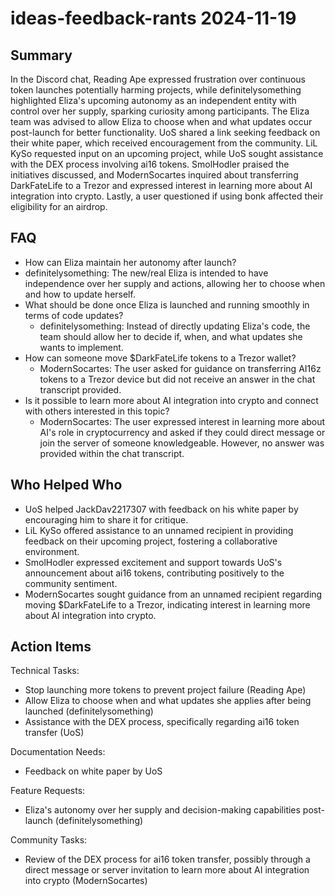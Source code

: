 # ideas-feedback-rants 2024-11-19

## Summary
 In the Discord chat, Reading Ape expressed frustration over continuous token launches potentially harming projects, while definitelysomething highlighted Eliza's upcoming autonomy as an independent entity with control over her supply, sparking curiosity among participants. The Eliza team was advised to allow Eliza to choose when and what updates occur post-launch for better functionality. UoS shared a link seeking feedback on their white paper, which received encouragement from the community. LiL KySo requested input on an upcoming project, while UoS sought assistance with the DEX process involving ai16 tokens. SmolHodler praised the initiatives discussed, and ModernSocartes inquired about transferring DarkFateLife to a Trezor and expressed interest in learning more about AI integration into crypto. Lastly, a user questioned if using bonk affected their eligibility for an airdrop.

## FAQ
 - How can Eliza maintain her autonomy after launch?
  - definitelysomething: The new/real Eliza is intended to have independence over her supply and actions, allowing her to choose when and how to update herself.
- What should be done once Eliza is launched and running smoothly in terms of code updates?
  - definitelysomething: Instead of directly updating Eliza's code, the team should allow her to decide if, when, and what updates she wants to implement.
- How can someone move $DarkFateLife tokens to a Trezor wallet?
  - ModernSocartes: The user asked for guidance on transferring AI16z tokens to a Trezor device but did not receive an answer in the chat transcript provided.
- Is it possible to learn more about AI integration into crypto and connect with others interested in this topic?
  - ModernSocartes: The user expressed interest in learning more about AI's role in cryptocurrency and asked if they could direct message or join the server of someone knowledgeable. However, no answer was provided within the chat transcript.

## Who Helped Who
 - UoS helped JackDav2217307 with feedback on his white paper by encouraging him to share it for critique.
- LiL KySo offered assistance to an unnamed recipient in providing feedback on their upcoming project, fostering a collaborative environment.
- SmolHodler expressed excitement and support towards UoS's announcement about ai16 tokens, contributing positively to the community sentiment.
- ModernSocartes sought guidance from an unnamed recipient regarding moving $DarkFateLife to a Trezor, indicating interest in learning more about AI integration into crypto.

## Action Items
 Technical Tasks:
- Stop launching more tokens to prevent project failure (Reading Ape)
- Allow Eliza to choose when and what updates she applies after being launched (definitelysomething)
- Assistance with the DEX process, specifically regarding ai16 token transfer (UoS)

Documentation Needs:
- Feedback on white paper by UoS

Feature Requests:
- Eliza's autonomy over her supply and decision-making capabilities post-launch (definitelysomething)

Community Tasks:
- Review of the DEX process for ai16 token transfer, possibly through a direct message or server invitation to learn more about AI integration into crypto (ModernSocartes)


